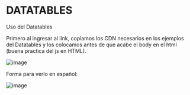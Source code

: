 # DATATABLES
Uso del Datatables

Primero al ingresar al link, copiamos los CDN necesarios en los ejemplos del Datatables y los colocamos antes de que acabe el body en el html (buena practica del js en HTML).

![image](https://github.com/SergioABS0813/DATATABLES/assets/134556600/88a75502-72be-450c-8738-1e9b0ffb906e)

Forma para verlo en español:

![image](https://github.com/SergioABS0813/DATATABLES/assets/134556600/2cd0908c-7adb-49cc-a7b3-de2beab060bc)

